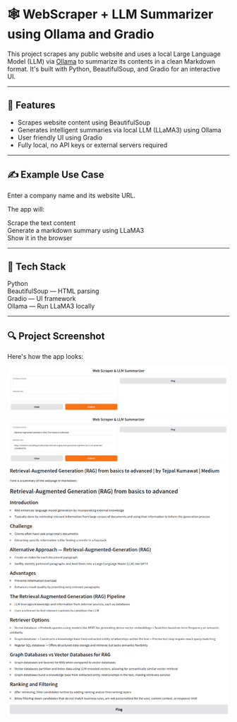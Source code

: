 # 🕸️ WebScraper + LLM Summarizer using Ollama and Gradio

This project scrapes any public website and uses a local Large Language Model (LLM) via [Ollama](https://ollama.com/) to summarize its contents in a clean Markdown format. It's built with Python, BeautifulSoup, and Gradio for an interactive UI.

---

## 🚀 Features

- Scrapes website content using BeautifulSoup
- Generates intelligent summaries via local LLM (LLaMA3) using Ollama
- User friendly UI using Gradio
- Fully local, no API keys or external servers required

---
## ✍️ Example Use Case
Enter a company name and its website URL.

The app will:<br>

Scrape the text content<br>
Generate a markdown summary using LLaMA3<br>
Show it in the browser

---

## 🧰 Tech Stack
Python<br>
BeautifulSoup — HTML parsing<br>
Gradio — UI framework<br>
Ollama — Run LLaMA3 locally

---

## 🔍 Project Screenshot

Here's how the app looks:

![Web Interface Screenshot](images/Interface.png)
![Question Screenshot](images/question+url.png)
![Output Screenshot](images/output.png)

